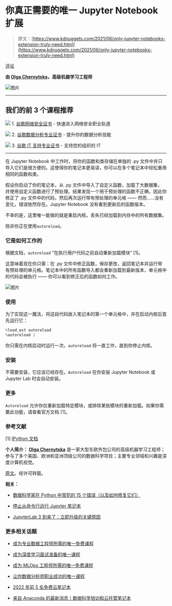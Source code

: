 # 你真正需要的唯一 Jupyter Notebook 扩展

> 原文：[https://www.kdnuggets.com/2021/06/only-jupyter-notebooks-extension-truly-need.html](https://www.kdnuggets.com/2021/06/only-jupyter-notebooks-extension-truly-need.html)

[评论](#comments)

**由 [Olga Chernytska](https://www.linkedin.com/in/olga-chernytska-122700102/)，高级机器学习工程师**

![图片](../Images/3d4636049f6e255bc4a196c721339ce9.png)

* * *

## 我们的前 3 个课程推荐

![](../Images/0244c01ba9267c002ef39d4907e0b8fb.png) 1\. [谷歌网络安全证书](https://www.kdnuggets.com/google-cybersecurity) - 快速进入网络安全职业轨道

![](../Images/e225c49c3c91745821c8c0368bf04711.png) 2\. [谷歌数据分析专业证书](https://www.kdnuggets.com/google-data-analytics) - 提升你的数据分析技能

![](../Images/0244c01ba9267c002ef39d4907e0b8fb.png) 3\. [谷歌 IT 支持专业证书](https://www.kdnuggets.com/google-itsupport) - 支持您的组织的 IT

* * *

在 Jupyter Notebook 中工作时，将你的函数和类存储在单独的 .py 文件中并只导入它们是很方便的。这使得你的笔记本更易读，你可以在多个笔记本中轻松重用相同的函数和类。

假设你启动了你的笔记本，从 .py 文件中导入了自定义函数，加载了大数据集，并使用自定义函数进行了预处理。结果发现一个用于预处理的函数不正确，因此你修正了 .py 文件中的代码，然后再次运行带有预处理的单元格 —— 然而……没有变化，错误依然存在。Jupyter Notebook 没有看到更新后的函数版本。

不幸的是，这里唯一能做的就是重启内核，丢失已经加载到内存中的所有数据集。

除非你正在使用`autoreload`。

### 它是如何工作的

根据文档，`autoreload` “在执行用户代码之前自动重新加载模块” [1]。

这意味着现在你只需：在 .py 文件中修正函数，保存更改，返回笔记本并运行带有预处理的单元格。笔记本中的所有函数导入都会重新加载到最新版本，单元格中的代码会被执行 —— 你可以看到修正后的函数如何工作。

![图片](../Images/a33c831c8f6fb7dfd0769dc6cf252931.png)

### 使用

为了实现这一魔法，将这段代码放入笔记本的第一个单元格中，并在启动内核后首先运行它：

```py
%load_ext autoreload
%autoreload 2
```

你只需在内核启动时运行一次。`autoreload` 将一直工作，直到你停止内核。

### 安装

不需要安装，它应该已经存在。`Autoreload` 在你安装 Jupyter Notebook 或 Jupyter Lab 时会自动安装。

### 更多

`Autoreload` 允许你仅重新加载特定模块，或排除某些模块的重新加载。如果你需要此功能，请查看官方文档 [1]。

### 参考文献

[1] [IPython 文档](https://ipython.readthedocs.io/en/stable/config/extensions/autoreload.html)

**个人简介： [Olga Chernytska](https://www.linkedin.com/in/olga-chernytska-122700102/)** 是一家大型东欧外包公司的高级机器学习工程师；参与了多个美国、欧洲和亚洲顶级公司的数据科学项目；主要专业领域和兴趣是深度计算机视觉。

[原文](https://notrocketscience.blog/the-only-extension-you-truly-need-when-working-in-jupyter-notebooks/)。经许可转载。

**相关：**

+   [数据科学家在 Python 中常犯的 15 个错误（以及如何修复它们）](/2021/03/15-common-mistakes-python.html)

+   [停止从命令行运行 Jupyter 笔记本](/2020/10/stop-running-jupyter-notebooks-command-line.html)

+   [JupyterLab 3 到来了：立即升级的关键原因](/2021/01/jupyterlab-3-here-reasons-upgrade.html)

### 更多相关话题

+   [成为专业数据工程师所需的唯一免费课程](https://www.kdnuggets.com/the-only-free-course-you-need-to-become-a-professional-data-engineer)

+   [成为深度学习面试准备的唯一课程](https://www.kdnuggets.com/the-only-interview-prep-course-you-need-for-deep-learning)

+   [成为 MLOps 工程师所需的唯一免费课程](https://www.kdnuggets.com/the-only-free-course-you-need-to-become-a-mlops-engineer)

+   [让你数据分析师职业成功的唯一课程](https://www.kdnuggets.com/the-only-course-you-need-to-smash-your-data-analyst-career)

+   [2022 年前 5 名免费云笔记本](https://www.kdnuggets.com/2022/04/top-5-free-cloud-notebooks-2022.html)

+   [来自 Anaconda 的最新消息！数据科学培训和云托管笔记本](https://www.kdnuggets.com/2022/11/anaconda-new-anaconda-data-science-training-cloud-hosted-notebooks.html)
